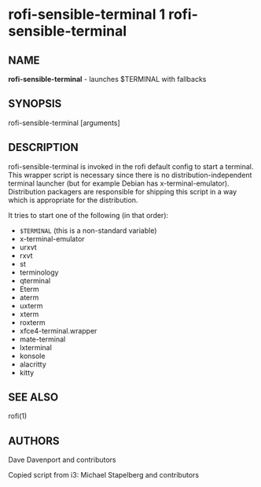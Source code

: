 # rofi-sensible-terminal 1 rofi-sensible-terminal

## NAME

**rofi-sensible-terminal** -  launches $TERMINAL with fallbacks 

## SYNOPSIS

rofi-sensible-terminal [arguments]

## DESCRIPTION

rofi-sensible-terminal is invoked in the rofi default config to start a terminal. This
wrapper script is necessary since there is no distribution-independent terminal launcher
(but for example Debian has x-terminal-emulator). Distribution packagers are responsible for
shipping this script in a way which is appropriate for the distribution.

It tries to start one of the following (in that order):

* `$TERMINAL` (this is a non-standard variable)
* x-terminal-emulator
* urxvt
* rxvt
* st 
* terminology
* qterminal
* Eterm
* aterm
* uxterm
* xterm
* roxterm
* xfce4-terminal.wrapper
* mate-terminal
* lxterminal
* konsole
* alacritty
* kitty


## SEE ALSO

rofi(1)

## AUTHORS

Dave Davenport and contributors

Copied script from i3:
Michael Stapelberg and contributors

